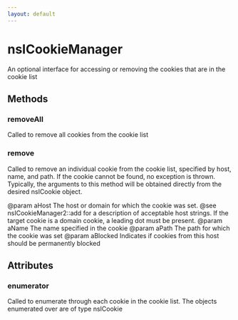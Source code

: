 ```yaml
---
layout: default
---
```


# nsICookieManager #
 
An optional interface for accessing or removing the cookies
that are in the cookie list


## Methods ##

### removeAll ###

Called to remove all cookies from the cookie list


### remove ###

Called to remove an individual cookie from the cookie list, specified
by host, name, and path. If the cookie cannot be found, no exception
is thrown. Typically, the arguments to this method will be obtained
directly from the desired nsICookie object.

@param aHost The host or domain for which the cookie was set. @see
             nsICookieManager2::add for a description of acceptable host
             strings. If the target cookie is a domain cookie, a leading
             dot must be present.
@param aName The name specified in the cookie
@param aPath The path for which the cookie was set
@param aBlocked Indicates if cookies from this host should be permanently blocked



## Attributes ##

### enumerator ###

Called to enumerate through each cookie in the cookie list.
The objects enumerated over are of type nsICookie

